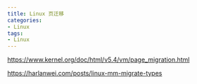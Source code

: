 ```yaml
---
title: Linux 页迁移
categories: 
- Linux
tags:
- Linux
---
```



https://www.kernel.org/doc/html/v5.4/vm/page_migration.html

https://harlanwei.com/posts/linux-mm-migrate-types
